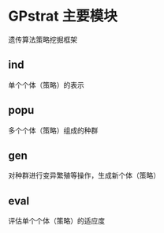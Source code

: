 # GPstrat 主要模块
遗传算法策略挖掘框架

## ind
单个个体（策略）的表示

## popu
多个个体（策略）组成的种群

## gen
对种群进行变异繁殖等操作，生成新个体（策略）

## eval
评估单个个体（策略）的适应度




